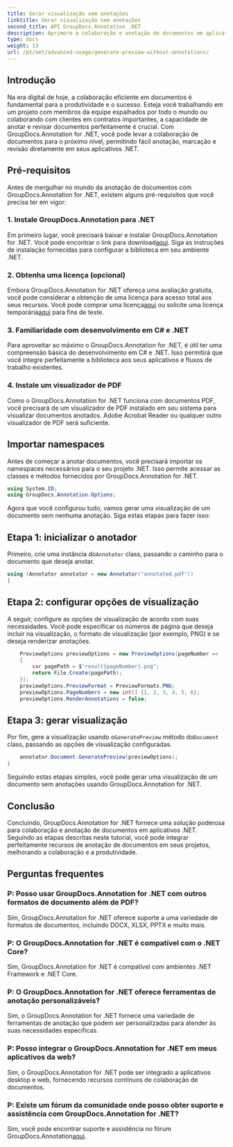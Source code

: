 ```yaml
---
title: Gerar visualização sem anotações
linktitle: Gerar visualização sem anotações
second_title: API GroupDocs.Annotation .NET
description: Aprimore a colaboração e anotação de documentos em aplicativos .NET usando GroupDocs.Annotation for .NET. Anote, marque e revise documentos facilmente com esta poderosa biblioteca.
type: docs
weight: 13
url: /pt/net/advanced-usage/generate-preview-without-annotations/
---
```

## Introdução
Na era digital de hoje, a colaboração eficiente em documentos é fundamental para a produtividade e o sucesso. Esteja você trabalhando em um projeto com membros da equipe espalhados por todo o mundo ou colaborando com clientes em contratos importantes, a capacidade de anotar e revisar documentos perfeitamente é crucial. Com GroupDocs.Annotation for .NET, você pode levar a colaboração de documentos para o próximo nível, permitindo fácil anotação, marcação e revisão diretamente em seus aplicativos .NET.
## Pré-requisitos
Antes de mergulhar no mundo da anotação de documentos com GroupDocs.Annotation for .NET, existem alguns pré-requisitos que você precisa ter em vigor:
### 1. Instale GroupDocs.Annotation para .NET
 Em primeiro lugar, você precisará baixar e instalar GroupDocs.Annotation for .NET. Você pode encontrar o link para download[aqui](https://releases.groupdocs.com/annotation/net/). Siga as instruções de instalação fornecidas para configurar a biblioteca em seu ambiente .NET.
### 2. Obtenha uma licença (opcional)
Embora GroupDocs.Annotation for .NET ofereça uma avaliação gratuita, você pode considerar a obtenção de uma licença para acesso total aos seus recursos. Você pode comprar uma licença[aqui](https://purchase.groupdocs.com/buy) ou solicite uma licença temporária[aqui](https://purchase.groupdocs.com/temporary-license/) para fins de teste.
### 3. Familiaridade com desenvolvimento em C# e .NET
Para aproveitar ao máximo o GroupDocs.Annotation for .NET, é útil ter uma compreensão básica do desenvolvimento em C# e .NET. Isso permitirá que você integre perfeitamente a biblioteca aos seus aplicativos e fluxos de trabalho existentes.
### 4. Instale um visualizador de PDF
Como o GroupDocs.Annotation for .NET funciona com documentos PDF, você precisará de um visualizador de PDF instalado em seu sistema para visualizar documentos anotados. Adobe Acrobat Reader ou qualquer outro visualizador de PDF será suficiente.

## Importar namespaces
Antes de começar a anotar documentos, você precisará importar os namespaces necessários para o seu projeto .NET. Isso permite acessar as classes e métodos fornecidos por GroupDocs.Annotation for .NET.

```csharp
using System.IO;
using GroupDocs.Annotation.Options;
```

Agora que você configurou tudo, vamos gerar uma visualização de um documento sem nenhuma anotação. Siga estas etapas para fazer isso:
## Etapa 1: inicializar o anotador
 Primeiro, crie uma instância do`Annotator` class, passando o caminho para o documento que deseja anotar.
```csharp
using (Annotator annotator = new Annotator("annotated.pdf"))
{
```
## Etapa 2: configurar opções de visualização
A seguir, configure as opções de visualização de acordo com suas necessidades. Você pode especificar os números de página que deseja incluir na visualização, o formato de visualização (por exemplo, PNG) e se deseja renderizar anotações.
```csharp
    PreviewOptions previewOptions = new PreviewOptions(pageNumber =>
    {
        var pagePath = $"result{pageNumber}.png";
        return File.Create(pagePath);
    });
    previewOptions.PreviewFormat = PreviewFormats.PNG;
    previewOptions.PageNumbers = new int[] {1, 2, 3, 4, 5, 6};
    previewOptions.RenderAnnotations = false;
```
## Etapa 3: gerar visualização
 Por fim, gere a visualização usando o`GeneratePreview` método do`Document` class, passando as opções de visualização configuradas.
```csharp
    annotator.Document.GeneratePreview(previewOptions);
}
```
Seguindo estas etapas simples, você pode gerar uma visualização de um documento sem anotações usando GroupDocs.Annotation for .NET.

## Conclusão
Concluindo, GroupDocs.Annotation for .NET fornece uma solução poderosa para colaboração e anotação de documentos em aplicativos .NET. Seguindo as etapas descritas neste tutorial, você pode integrar perfeitamente recursos de anotação de documentos em seus projetos, melhorando a colaboração e a produtividade.
## Perguntas frequentes
### P: Posso usar GroupDocs.Annotation for .NET com outros formatos de documento além de PDF?
Sim, GroupDocs.Annotation for .NET oferece suporte a uma variedade de formatos de documentos, incluindo DOCX, XLSX, PPTX e muito mais.
### P: O GroupDocs.Annotation for .NET é compatível com o .NET Core?
Sim, GroupDocs.Annotation for .NET é compatível com ambientes .NET Framework e .NET Core.
### P: O GroupDocs.Annotation for .NET oferece ferramentas de anotação personalizáveis?
Sim, o GroupDocs.Annotation for .NET fornece uma variedade de ferramentas de anotação que podem ser personalizadas para atender às suas necessidades específicas.
### P: Posso integrar o GroupDocs.Annotation for .NET em meus aplicativos da web?
Sim, o GroupDocs.Annotation for .NET pode ser integrado a aplicativos desktop e web, fornecendo recursos contínuos de colaboração de documentos.
### P: Existe um fórum da comunidade onde posso obter suporte e assistência com GroupDocs.Annotation for .NET?
 Sim, você pode encontrar suporte e assistência no fórum GroupDocs.Annotation[aqui](https://forum.groupdocs.com/c/annotation/10).
